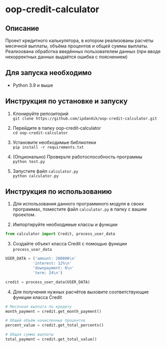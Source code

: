 # oop-credit-calculator
## Описание
Проект кредитного калькулятора, в котором реализованы расчёты месячной выплаты, объёма процентов и общей суммы выплаты. Реализована обработка введённых пользователем данных (при вводе некорректных данных выдаётся ошибка с пояснением)

## Для запуска необходимо
 - Python 3.9 и выше

## Инструкция по установке и запуску
1. Клонируйте репозиторий  
 `git clone https://github.com/ipdan4ik/oop-credit-calculator.git`

2. Перейдите в папку oop-credit-calculator  
`cd oop-credit-calculator`

3. Установите необходимые библиотеки  
`pip install -r requirements.txt`

4. (Опционально) Проверьте работоспособность программы  
 `python test.py`

5. Запустите файл `calculator.py`  
`python calculator.py`

## Инструкция по использованию
1. Для использования данного программного модуля в своих программах, поместите файл `calculator.py` в папку с вашим проектом.

2. Импортируйте необходимые классы и функции  
```python
from calculator import Credit, process_user_data
```

3. Создайте объект класса Credit с помощью функции `process_user_data`  
```python
USER_DATA = ('amount: 200000\n'
            'interest: 12%\n'
            'downpayment: 0\n'
            'term: 24\n')

credit = process_user_data(USER_DATA)
```

4. Для получения нужных расчётов вызовите соответствующие функции класса Credit  
```python
# Месячная выплата по кредиту
month_payment = credit.get_month_payment()

# Общий объём начисленных процентов
percent_value = credit.get_total_percents()

# Общая сумма выплаты
total_payment = credit.get_total_value()
```